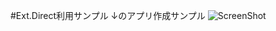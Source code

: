 #Ext.Direct利用サンプル
↓のアプリ作成サンプル
![ScreenShot](https://raw.github.com/MtBlue81/DirectSample/master/screen_shot.png)

